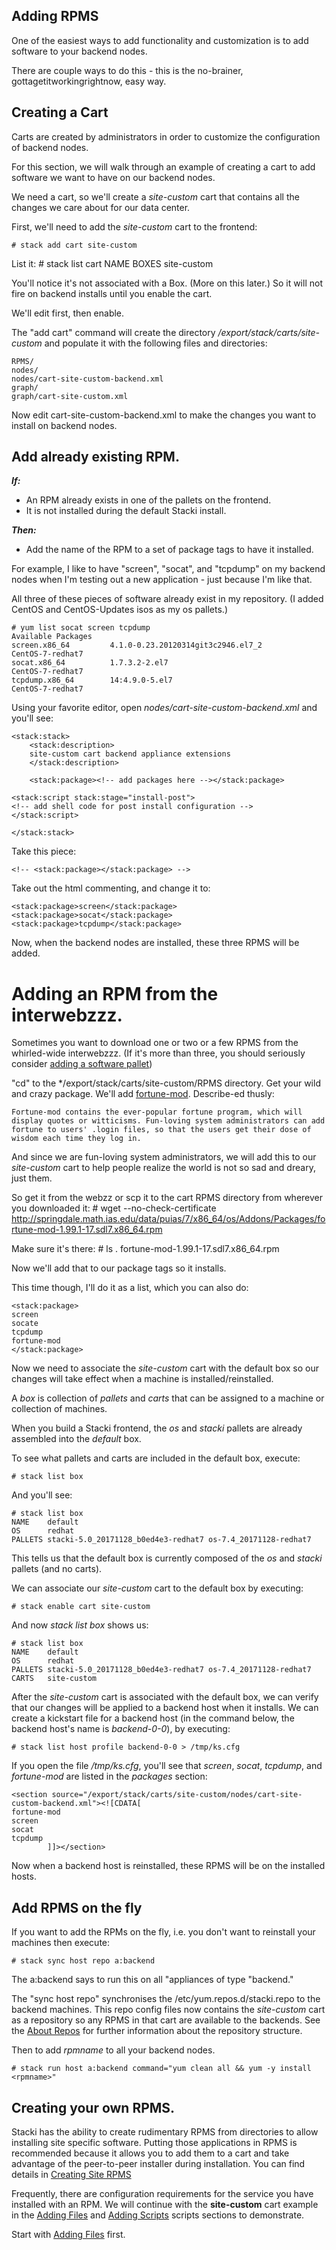## Adding RPMS

One of the easiest ways to add functionality and customization is to add software to your backend nodes.

There are couple ways to do this - this is the no-brainer, gottagetitworkingrightnow, easy way.

## Creating a Cart

Carts are created by administrators in order to customize the configuration of backend nodes.

For this section, we will walk through an example of creating a cart to
add software we want to have on our backend nodes.

We need a cart, so we'll create a *site-custom* cart that contains all the changes we care about for our data center.

First, we'll need to add the *site-custom* cart to the frontend:

	# stack add cart site-custom

List it:
	# stack list cart
	NAME        BOXES
	site-custom

You'll notice it's not associated with a Box. (More on this later.) So it will not fire on backend installs until you enable the cart.

We'll edit first, then enable.

The "add cart" command will create the directory */export/stack/carts/site-custom* and populate it with the following files and directories:

```
RPMS/
nodes/
nodes/cart-site-custom-backend.xml
graph/
graph/cart-site-custom.xml
```

Now edit cart-site-custom-backend.xml to make the changes you want to install on backend nodes.

## Add already existing RPM.

***If:***
* An RPM already exists in one of the pallets on the frontend.
* It is not installed during the default Stacki install.


***Then:***
* Add the name of the RPM to a set of package tags to have it installed.

For example, I like to have "screen", "socat", and "tcpdump" on my backend nodes when I'm testing out a new application - just because I'm like that.

All three of these pieces of software already exist in my repository. (I added CentOS and CentOS-Updates isos as my os pallets.)

```
# yum list socat screen tcpdump
Available Packages
screen.x86_64         4.1.0-0.23.20120314git3c2946.el7_2        CentOS-7-redhat7
socat.x86_64          1.7.3.2-2.el7                             CentOS-7-redhat7
tcpdump.x86_64        14:4.9.0-5.el7                            CentOS-7-redhat7
```

Using your favorite editor, open *nodes/cart-site-custom-backend.xml* and you'll see:

```
<stack:stack>
	<stack:description>
	site-custom cart backend appliance extensions
	</stack:description>

	<stack:package><!-- add packages here --></stack:package>

<stack:script stack:stage="install-post">
<!-- add shell code for post install configuration -->
</stack:script>

</stack:stack>
```

Take this piece:

```
<!-- <stack:package></stack:package> -->
```

Take out the html commenting, and change it to:

```
<stack:package>screen</stack:package>
<stack:package>socat</stack:package>
<stack:package>tcpdump</stack:package>
```

Now, when the backend nodes are installed, these three RPMS will be added.

# Adding an RPM from the interwebzzz.

Sometimes you want to download one or two or a few RPMS from the whirled-wide interwebzzz. (If it's more than three, you should seriously consider [adding a software pallet](Adding-Software-Pallets))

"cd" to the */export/stack/carts/site-custom/RPMS directory. Get your wild and crazy package. We'll add [fortune-mod](https://centos.pkgs.org/7/puias-x86_64/fortune-mod-1.99.1-17.sdl7.x86_64.rpm.html). Describe-ed thusly:


	Fortune-mod contains the ever-popular fortune program, which will
	display quotes or witticisms. Fun-loving system administrators can add
	fortune to users' .login files, so that the users get their dose of
	wisdom each time they log in.

And since we are fun-loving system administrators, we will add this to our *site-custom* cart to help people realize the world is not so sad and dreary, just them.

So get it from the webzz or scp it to the cart RPMS directory from wherever you downloaded it:
	# wget --no-check-certificate http://springdale.math.ias.edu/data/puias/7/x86_64/os/Addons/Packages/fortune-mod-1.99.1-17.sdl7.x86_64.rpm

Make sure it's there:
	# ls .
	fortune-mod-1.99.1-17.sdl7.x86_64.rpm


Now we'll add that to our package tags so it installs.

This time though, I'll do it as a list, which you can also do:

```
<stack:package>
screen
socate
tcpdump
fortune-mod
</stack:package>
```

Now we need to associate the *site-custom* cart with the default box so our changes will take effect when a machine is installed/reinstalled.

A *box* is collection of *pallets* and *carts* that can be assigned to a machine or collection of machines.

When you build a Stacki frontend, the *os* and *stacki* pallets are already
assembled into the *default* box.

To see what pallets and carts are included in the default box,
execute:

	# stack list box

And you'll see:

```
# stack list box
NAME    default
OS      redhat
PALLETS stacki-5.0_20171128_b0ed4e3-redhat7 os-7.4_20171128-redhat7
```

This tells us that the default box is currently composed of the
*os* and *stacki* pallets (and no carts).

We can associate our *site-custom* cart to the default box by executing:

	# stack enable cart site-custom

And now *stack list box* shows us:

```
# stack list box
NAME    default
OS      redhat
PALLETS stacki-5.0_20171128_b0ed4e3-redhat7 os-7.4_20171128-redhat7
CARTS   site-custom
```

After the *site-custom* cart is associated with the default box, we can verify that our changes will be applied to a backend host when it installs.
We can create a kickstart file for a backend host (in the command below,
the backend host's name is *backend-0-0*), by executing:

	# stack list host profile backend-0-0 > /tmp/ks.cfg

If you open the file */tmp/ks.cfg*, you'll see that *screen*, *socat*, *tcpdump*, and *fortune-mod* are listed in the
*packages* section:

```
<section source="/export/stack/carts/site-custom/nodes/cart-site-custom-backend.xml"><![CDATA[
fortune-mod
screen
socat
tcpdump
        ]]></section>
```

Now when a backend host is reinstalled, these RPMS will be on the installed hosts.


## Add RPMS on the fly
If you want to add the RPMs on the fly, i.e. you don't want to reinstall your machines then execute:

	# stack sync host repo a:backend

The a:backend says to run this on all "appliances of type "backend."

The "sync host repo" synchronises the /etc/yum.repos.d/stacki.repo to the backend machines. This repo config files now contains the *site-custom* cart as a repository so any RPMS in that cart are available to the backends. See the [About Repos](About-Repos) for further information about the repository structure.

Then to add *rpmname* to all your backend nodes.

	# stack run host a:backend command="yum clean all && yum -y install <rpmname>"

## Creating your own RPMS.

Stacki has the ability to create rudimentary RPMS from directories to allow installing site specific software. Putting those applications in RPMS is recommended because it allows you to add them to a cart and take advantage of the peer-to-peer installer during installation. You can find details in [Creating Site RPMS](Creating-Site-RPMS)

Frequently, there are configuration requirements for the service you have installed with an RPM. We will continue with the **site-custom** cart example in the [Adding Files](Adding-Files) and [Adding Scripts](Adding-Scripts) scripts sections to demonstrate.

Start with [Adding Files](Adding-Files) first.
